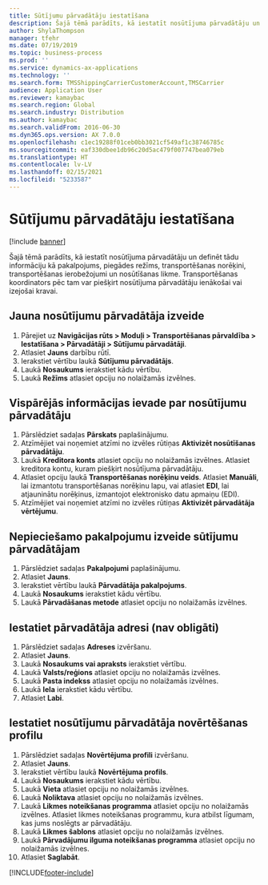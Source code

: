 ```yaml
---
title: Sūtījumu pārvadātāju iestatīšana
description: Šajā tēmā parādīts, kā iestatīt nosūtījuma pārvadātāju un definēt tādu informāciju kā pakalpojums, piegādes režīms, transportēšanas norēķini, transportēšanas ierobežojumi un nosūtīšanas likme.
author: ShylaThompson
manager: tfehr
ms.date: 07/19/2019
ms.topic: business-process
ms.prod: ''
ms.service: dynamics-ax-applications
ms.technology: ''
ms.search.form: TMSShippingCarrierCustomerAccount,TMSCarrier
audience: Application User
ms.reviewer: kamaybac
ms.search.region: Global
ms.search.industry: Distribution
ms.author: kamaybac
ms.search.validFrom: 2016-06-30
ms.dyn365.ops.version: AX 7.0.0
ms.openlocfilehash: c1ec19288f01ceb0bb3021cf549af1c38746785c
ms.sourcegitcommit: eaf330dbee1db96c20d5ac479f007747bea079eb
ms.translationtype: HT
ms.contentlocale: lv-LV
ms.lasthandoff: 02/15/2021
ms.locfileid: "5233587"
---
```

# <a name="set-up-shipping-carriers"></a>Sūtījumu pārvadātāju iestatīšana

[!include [banner](../../includes/banner.md)]

Šajā tēmā parādīts, kā iestatīt nosūtījuma pārvadātāju un definēt tādu informāciju kā pakalpojums, piegādes režīms, transportēšanas norēķini, transportēšanas ierobežojumi un nosūtīšanas likme. Transportēšanas koordinators pēc tam var piešķirt nosūtījuma pārvadātāju ienākošai vai izejošai kravai.


## <a name="create-a-new-shipping-carrier"></a>Jauna nosūtījumu pārvadātāja izveide
1. Pārejiet uz **Navigācijas rūts > Moduļi > Transportēšanas pārvaldība > Iestatīšana > Pārvadātāji > Sūtījumu pārvadātāji**.
2. Atlasiet **Jauns** darbību rūtī.
3. Ierakstiet vērtību laukā **Sūtījumu pārvadātājs**.
4. Laukā **Nosaukums** ierakstiet kādu vērtību.
5. Laukā **Režīms** atlasiet opciju no nolaižamās izvēlnes.

## <a name="fill-in-the-general-information-for-the-shipping-carrier"></a>Vispārējās informācijas ievade par nosūtījumu pārvadātāju
1. Pārslēdziet sadaļas **Pārskats** paplašinājumu.
2. Atzīmējiet vai noņemiet atzīmi no izvēles rūtiņas **Aktivizēt nosūtīšanas pārvadātāju**.
3. Laukā **Kreditora konts** atlasiet opciju no nolaižamās izvēlnes. Atlasiet kreditora kontu, kuram piešķirt nosūtījuma pārvadātāju.  
4. Atlasiet opciju laukā **Transportēšanas norēķinu veids**. Atlasiet **Manuāli**, lai izmantotu transportēšanas norēķinu lapu, vai atlasiet **EDI**, lai atjauninātu norēķinus, izmantojot elektronisko datu apmaiņu (EDI).  
5. Atzīmējiet vai noņemiet atzīmi no izvēles rūtiņas **Aktivizēt pārvadātāja vērtējumu**.

## <a name="create-the-necessary-services-for-the-shipping-carrier"></a>Nepieciešamo pakalpojumu izveide sūtījumu pārvadātājam
1. Pārslēdziet sadaļas **Pakalpojumi** paplašinājumu.
2. Atlasiet **Jauns**.
3. Ierakstiet vērtību laukā **Pārvadātāja pakalpojums**.
4. Laukā **Nosaukums** ierakstiet kādu vērtību.
5. Laukā **Pārvadāšanas metode** atlasiet opciju no nolaižamās izvēlnes.

## <a name="set-up-the-address-for-the-carrier-optional"></a>Iestatiet pārvadātāja adresi (nav obligāti)
1. Pārslēdziet sadaļas **Adreses** izvēršanu.
2. Atlasiet **Jauns**.
3. Laukā **Nosaukums vai apraksts** ierakstiet vērtību.
4. Laukā **Valsts/reģions** atlasiet opciju no nolaižamās izvēlnes.
5. Laukā **Pasta indekss** atlasiet opciju no nolaižamās izvēlnes.
6. Laukā **Iela** ierakstiet kādu vērtību.
7. Atlasiet **Labi**.

## <a name="set-up-the-rating-profile-for-the-shipping-carrier"></a>Iestatiet nosūtījumu pārvadātāja novērtēšanas profilu
1. Pārslēdziet sadaļas **Novērtējuma profili** izvēršanu.
2. Atlasiet **Jauns**.
3. Ierakstiet vērtību laukā **Novērtējuma profils**.
4. Laukā **Nosaukums** ierakstiet kādu vērtību.
5. Laukā **Vieta** atlasiet opciju no nolaižamās izvēlnes.
6. Laukā **Noliktava** atlasiet opciju no nolaižamās izvēlnes.
7. Laukā **Likmes noteikšanas programma** atlasiet opciju no nolaižamās izvēlnes. Atlasiet likmes noteikšanas programmu, kura atbilst līgumam, kas jums noslēgts ar pārvadātāju.  
8. Laukā **Likmes šablons** atlasiet opciju no nolaižamās izvēlnes.
9. Laukā **Pārvadājumu ilguma noteikšanas programma** atlasiet opciju no nolaižamās izvēlnes.
10. Atlasiet **Saglabāt**.



[!INCLUDE[footer-include](../../../includes/footer-banner.md)]